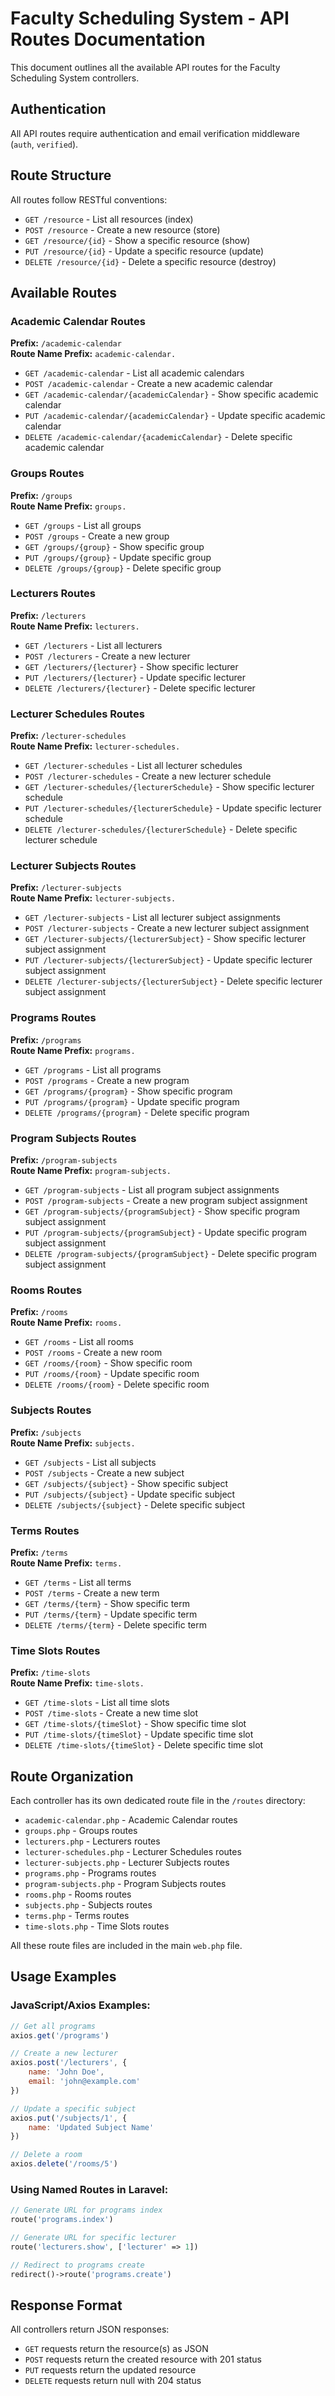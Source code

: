 # Faculty Scheduling System - API Routes Documentation

This document outlines all the available API routes for the Faculty Scheduling System controllers.

## Authentication
All API routes require authentication and email verification middleware (`auth`, `verified`).

## Route Structure
All routes follow RESTful conventions:
- `GET /resource` - List all resources (index)
- `POST /resource` - Create a new resource (store)
- `GET /resource/{id}` - Show a specific resource (show)
- `PUT /resource/{id}` - Update a specific resource (update)
- `DELETE /resource/{id}` - Delete a specific resource (destroy)

## Available Routes

### Academic Calendar Routes
**Prefix:** `/academic-calendar`  
**Route Name Prefix:** `academic-calendar.`

- `GET /academic-calendar` - List all academic calendars
- `POST /academic-calendar` - Create a new academic calendar
- `GET /academic-calendar/{academicCalendar}` - Show specific academic calendar
- `PUT /academic-calendar/{academicCalendar}` - Update specific academic calendar
- `DELETE /academic-calendar/{academicCalendar}` - Delete specific academic calendar

### Groups Routes
**Prefix:** `/groups`  
**Route Name Prefix:** `groups.`

- `GET /groups` - List all groups
- `POST /groups` - Create a new group
- `GET /groups/{group}` - Show specific group
- `PUT /groups/{group}` - Update specific group
- `DELETE /groups/{group}` - Delete specific group

### Lecturers Routes
**Prefix:** `/lecturers`  
**Route Name Prefix:** `lecturers.`

- `GET /lecturers` - List all lecturers
- `POST /lecturers` - Create a new lecturer
- `GET /lecturers/{lecturer}` - Show specific lecturer
- `PUT /lecturers/{lecturer}` - Update specific lecturer
- `DELETE /lecturers/{lecturer}` - Delete specific lecturer

### Lecturer Schedules Routes
**Prefix:** `/lecturer-schedules`  
**Route Name Prefix:** `lecturer-schedules.`

- `GET /lecturer-schedules` - List all lecturer schedules
- `POST /lecturer-schedules` - Create a new lecturer schedule
- `GET /lecturer-schedules/{lecturerSchedule}` - Show specific lecturer schedule
- `PUT /lecturer-schedules/{lecturerSchedule}` - Update specific lecturer schedule
- `DELETE /lecturer-schedules/{lecturerSchedule}` - Delete specific lecturer schedule

### Lecturer Subjects Routes
**Prefix:** `/lecturer-subjects`  
**Route Name Prefix:** `lecturer-subjects.`

- `GET /lecturer-subjects` - List all lecturer subject assignments
- `POST /lecturer-subjects` - Create a new lecturer subject assignment
- `GET /lecturer-subjects/{lecturerSubject}` - Show specific lecturer subject assignment
- `PUT /lecturer-subjects/{lecturerSubject}` - Update specific lecturer subject assignment
- `DELETE /lecturer-subjects/{lecturerSubject}` - Delete specific lecturer subject assignment

### Programs Routes
**Prefix:** `/programs`  
**Route Name Prefix:** `programs.`

- `GET /programs` - List all programs
- `POST /programs` - Create a new program
- `GET /programs/{program}` - Show specific program
- `PUT /programs/{program}` - Update specific program
- `DELETE /programs/{program}` - Delete specific program

### Program Subjects Routes
**Prefix:** `/program-subjects`  
**Route Name Prefix:** `program-subjects.`

- `GET /program-subjects` - List all program subject assignments
- `POST /program-subjects` - Create a new program subject assignment
- `GET /program-subjects/{programSubject}` - Show specific program subject assignment
- `PUT /program-subjects/{programSubject}` - Update specific program subject assignment
- `DELETE /program-subjects/{programSubject}` - Delete specific program subject assignment

### Rooms Routes
**Prefix:** `/rooms`  
**Route Name Prefix:** `rooms.`

- `GET /rooms` - List all rooms
- `POST /rooms` - Create a new room
- `GET /rooms/{room}` - Show specific room
- `PUT /rooms/{room}` - Update specific room
- `DELETE /rooms/{room}` - Delete specific room

### Subjects Routes
**Prefix:** `/subjects`  
**Route Name Prefix:** `subjects.`

- `GET /subjects` - List all subjects
- `POST /subjects` - Create a new subject
- `GET /subjects/{subject}` - Show specific subject
- `PUT /subjects/{subject}` - Update specific subject
- `DELETE /subjects/{subject}` - Delete specific subject

### Terms Routes
**Prefix:** `/terms`  
**Route Name Prefix:** `terms.`

- `GET /terms` - List all terms
- `POST /terms` - Create a new term
- `GET /terms/{term}` - Show specific term
- `PUT /terms/{term}` - Update specific term
- `DELETE /terms/{term}` - Delete specific term

### Time Slots Routes
**Prefix:** `/time-slots`  
**Route Name Prefix:** `time-slots.`

- `GET /time-slots` - List all time slots
- `POST /time-slots` - Create a new time slot
- `GET /time-slots/{timeSlot}` - Show specific time slot
- `PUT /time-slots/{timeSlot}` - Update specific time slot
- `DELETE /time-slots/{timeSlot}` - Delete specific time slot

## Route Organization

Each controller has its own dedicated route file in the `/routes` directory:

- `academic-calendar.php` - Academic Calendar routes
- `groups.php` - Groups routes
- `lecturers.php` - Lecturers routes
- `lecturer-schedules.php` - Lecturer Schedules routes
- `lecturer-subjects.php` - Lecturer Subjects routes
- `programs.php` - Programs routes
- `program-subjects.php` - Program Subjects routes
- `rooms.php` - Rooms routes
- `subjects.php` - Subjects routes
- `terms.php` - Terms routes
- `time-slots.php` - Time Slots routes

All these route files are included in the main `web.php` file.

## Usage Examples

### JavaScript/Axios Examples:

```javascript
// Get all programs
axios.get('/programs')

// Create a new lecturer
axios.post('/lecturers', {
    name: 'John Doe',
    email: 'john@example.com'
})

// Update a specific subject
axios.put('/subjects/1', {
    name: 'Updated Subject Name'
})

// Delete a room
axios.delete('/rooms/5')
```

### Using Named Routes in Laravel:

```php
// Generate URL for programs index
route('programs.index')

// Generate URL for specific lecturer
route('lecturers.show', ['lecturer' => 1])

// Redirect to programs create
redirect()->route('programs.create')
```

## Response Format

All controllers return JSON responses:
- `GET` requests return the resource(s) as JSON
- `POST` requests return the created resource with 201 status
- `PUT` requests return the updated resource
- `DELETE` requests return null with 204 status

